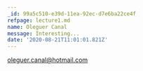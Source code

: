 ```yaml
---
_id: 99a5c510-e39d-11ea-92ec-d7e6ba22ce4f
refpage: lecture1.md
name: Oleguer Canal
message: Interesting...
date: '2020-08-21T11:01:01.821Z'
---
```

oleguer.canal@hotmail.com
